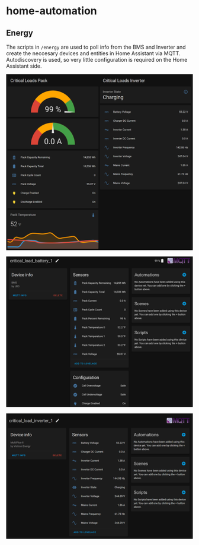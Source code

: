# home-automation

## Energy

The scripts in `/energy` are used to poll info from the BMS and Inverter and create the neccesary devices and entities in Home Assistant via MQTT. Autodiscovery is used, so very little configuration is required on the Home Assistant side.

![home assisstant lovelace](/docs/images/hass_screenshot_1.png?raw=true)

![home assisstant device](/docs/images/hass_screenshot_2.png?raw=true)

![home assisstant device](/docs/images/hass_screenshot_3.png?raw=true)
